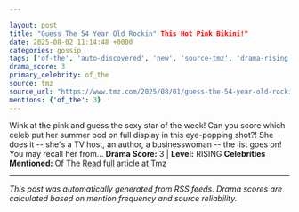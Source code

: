 ```yaml
---

layout: post
title: "Guess The 54 Year Old Rockin" This Hot Pink Bikini!"
date: 2025-08-02 11:14:48 +0000
categories: gossip
tags: ['of-the', 'auto-discovered', 'new', 'source-tmz', 'drama-rising']
drama_score: 3
primary_celebrity: of_the
source: tmz
source_url: "https://www.tmz.com/2025/08/01/guess-the-54-year-old-rockin-this-hot-pink-bikini/"
mentions: {'of_the': 3}
---
```


Wink at the pink and guess the sexy star of the week! Can you score which celeb put her summer bod on full display in this eye-popping shot?! She does it -- she's a TV host, an author, a businesswoman -- the list goes on! You may recall her from… **Drama Score:** 3 | **Level:** RISING **Celebrities Mentioned:** Of The [Read full article at Tmz](https://www.tmz.com/2025/08/01/guess-the-54-year-old-rockin-this-hot-pink-bikini/)

---

*This post was automatically generated from RSS feeds. Drama scores are calculated based on mention frequency and source reliability.*